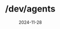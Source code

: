 ---  
layout: startup_page  
title: "/dev/agents"  
id: "sdsa.ai"  
permalink: "/devagentssdsa.ai11282024/"  
website: "https://sdsa.ai/"  
funding_round: "Seed"  
funding_amount: "$56M"  
investors: "Index Ventures, CapitalG, Conviction Capital, Andrej Karpathy, Alexandr Wang, Nikesh Arora, Andy Rubin"  
about: "/dev/agents is building a cloud-based operating system for AI agents, aiming to provide developers with standard tools and systems to create and manage AI agents that can handle multi-step tasks. Their platform will work across devices and use generative AI to create personalized user interfaces. The company aims to fill the gap in available infrastructure needed for the development and collaboration of AI agents."  
markets: "AI, Software Development"  
hq: "San Francisco, California, United States"  
founded_year: ""  
linkedin: "https://www.linkedin.com/company/dev-agents"  
twitter: ""  
instagram: ""  
facebook: ""  
crunchbase: "https://www.crunchbase.com/organization/dev-agents?utm_source=linkedin&utm_medium=referral&utm_campaign=linkedin_companies&utm_content=profile_cta_anon&trk=funding_crunchbase"  
pitchbook: ""  

date_display: "28-Nov-2024"  
date: "2024-11-28"

# SEO Optimization  
meta_title: "/dev/agents - Seed Funding ($56M)"  
meta_description: "/dev/agents, /dev/agents is building a cloud-based operating system for AI agents, aiming to provide developers with standard tools and systems to create and manag..."  
meta_keywords: "/dev/agents, AI, Software Development, Seed funding"  
canonical_url: "https://startup.projectstartups.com/devagentssdsa.ai11282024/"  
---